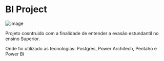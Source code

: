 # BI Project

![image](https://user-images.githubusercontent.com/73768941/199801128-4978e69a-d577-45b8-9603-5bfc401250eb.png)

Projeto cosntruido com a finalidade de entender a evasão estundantil no ensino Superior.

Onde foi utilizado as tecnologias: Postgres, Power Architech, Pentaho e Power Bi
